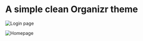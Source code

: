 # A simple clean Organizr theme

![Login page](http://github.com/tmayoff/OrganizrCleanTheme/blob/master/docs/images/Login.png)

![Homepage](http://github.com/tmayoff/OrganizrCleanTheme/blob/master/docs/images/Homepage.png)
